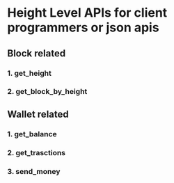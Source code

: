 # Height Level APIs for client programmers or json apis

## Block related
### 1. get_height
### 2. get_block_by_height


## Wallet related
### 1. get_balance
### 2. get_trasctions
### 3. send_money


